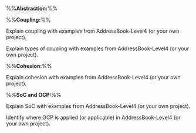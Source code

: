 <panel type="danger" header="**`W8.3` Can use basic software design principles** :star:" no-close>

%%**Abstraction:**%%

<panel type="warning" header="`W8.3a` Can explain abstraction :star::star:" no-close>
  <include src="../../book/designPrinciples/abstraction/what/full.md" />
<!-- TODO: add evidence -->
</panel>

<p>

%%**Coupling:**%%

<panel type="danger" header="`W8.3b` Can explain coupling :star:">
  <include src="../../book/designPrinciples/coupling/what/full.md" />
  <panel header=":dart: Evidence" expanded>

Explain coupling with examples from AddressBook-Level4 (or your own project).

  </panel>
</panel>

<dynamic-panel bottom-switch type="warning" src="lo-reduceCoupling.md" header="`W8.3c` Can reduce coupling :star::star:"/>

<panel type="success" header="`W8.3d` Can identify types of coupling :star::star::star::star:">
  <include src="../../book/designPrinciples/coupling/types/full.md" />
  <panel header=":dart: Evidence" expanded>

Explain types of coupling with examples from AddressBook-Level4 (or your own project).

  </panel>
</panel>

<p>

%%**Cohesion:**%%

<panel type="danger" header="`W8.3e` Can explain cohesion :star:">
  <include src="../../book/designPrinciples/cohesion/what/full.md" />
  <panel header=":dart: Evidence" expanded>

Explain cohesion with examples from AddressBook-Level4 (or your own project).

  </panel>
</panel>

<dynamic-panel bottom-switch src="lo-increaseCohesion.md" type="warning" header="`W8.3f` Can increase cohesion :star::star:"/>

<p>

%%**SoC and OCP:**%%

<panel type="warning" header="`W8.3g` Can explain separation of concerns principle (SoC) :star::star:">
  <include src="../../book/principles/separationOfConcernsPrinciple/full.md" />
  <panel header=":dart: Evidence" expanded>

Explain SoC with examples from AddressBook-Level4 (or your own project).

  </panel>
</panel>

<panel type="info" header="`W8.3h` Can explain open-closed principle (OCP) :star::star::star:">
  <include src="../../book/designPrinciples/openClosedPrinciple/what/full.md" />
  <panel header=":dart: Evidence" expanded>

Identify where OCP is applied (or applicable) in AddressBook-Level4 (or your own project).

  </panel>
</panel>

</panel>
